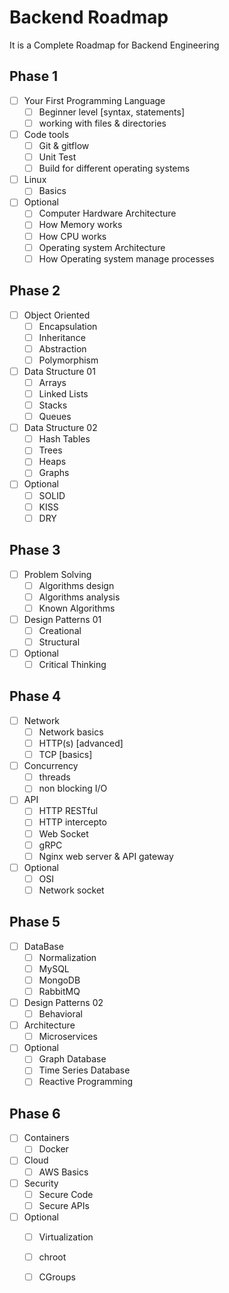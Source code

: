 # Backend Roadmap
It is a Complete Roadmap for Backend Engineering

## Phase 1
- [ ] Your First Programming Language
   - [ ] Beginner level [syntax, statements]
   - [ ] working with files & directories
- [ ] Code tools
   - [ ] Git & gitflow
   - [ ] Unit Test
   - [ ] Build for different operating systems
- [ ] Linux
   - [ ] Basics
- [ ] Optional
   - [ ] Computer Hardware Architecture
   - [ ] How Memory works
   - [ ] How CPU works
   - [ ] Operating system Architecture
   - [ ] How Operating system manage processes
## Phase 2
- [ ] Object Oriented
   - [ ] Encapsulation
   - [ ] Inheritance
   - [ ] Abstraction
   - [ ] Polymorphism
- [ ] Data Structure 01
   - [ ] Arrays
   - [ ] Linked Lists
   - [ ] Stacks
   - [ ] Queues
- [ ] Data Structure 02
   - [ ] Hash Tables
   - [ ] Trees
   - [ ] Heaps
   - [ ] Graphs
- [ ] Optional
   - [ ] SOLID
   - [ ] KISS
   - [ ] DRY
## Phase 3
- [ ] Problem Solving
   - [ ] Algorithms design
   - [ ] Algorithms analysis
   - [ ] Known Algorithms
- [ ] Design Patterns 01
   - [ ] Creational
   - [ ] Structural
- [ ] Optional
   - [ ] Critical Thinking
## Phase 4
- [ ] Network
   - [ ] Network basics
   - [ ] HTTP(s) [advanced]
   - [ ] TCP [basics]
- [ ] Concurrency
   - [ ] threads
   - [ ] non blocking I/O
- [ ] API
   - [ ] HTTP RESTful
   - [ ] HTTP intercepto
   - [ ] Web Socket
   - [ ] gRPC
   - [ ] Nginx web server & API gateway
- [ ] Optional
   - [ ] OSI
   - [ ] Network socket
## Phase 5
- [ ] DataBase
   - [ ] Normalization
   - [ ] MySQL
   - [ ] MongoDB
   - [ ] RabbitMQ
- [ ] Design Patterns 02
   - [ ] Behavioral
- [ ] Architecture
   - [ ] Microservices
- [ ] Optional
   - [ ] Graph Database
   - [ ] Time Series Database
   - [ ] Reactive Programming
## Phase 6
- [ ] Containers
   - [ ] Docker
- [ ] Cloud
   - [ ] AWS Basics
- [ ] Security
   - [ ] Secure Code
   - [ ] Secure APIs
- [ ] Optional
   - [ ] Virtualization
   - [ ] chroot
   - [ ] CGroups





















